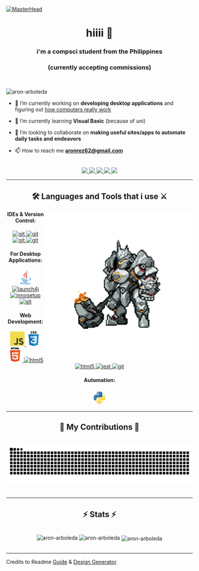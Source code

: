 [![MasterHead](https://i.pinimg.com/originals/99/cd/09/99cd0925c516b5d0a740dffd03c3e0df.gif)](https://rishavchanda.io)
<h1 align="center">hiiii 👋</h1>
<h3 align="center">i'm a compsci student from the Philippines</h3>
<h3 align="center">(currently accepting commissions)</h3>

<br>
<p align="left"> <img src="https://komarev.com/ghpvc/?username=aron-arboleda&label=Profile%20views&color=0e75b6&style=flat" alt="aron-arboleda"/> </p>

- 🔭 I’m currently working on **developing desktop applications** and figuring out [how computers really work](https://www.goodreads.com/book/show/56526652-how-computers-really-work)

- 🌱 I’m currently learning **Visual Basic** (because of uni)

- 👯 I’m looking to collaborate on **making useful sites/apps to automate daily tasks and endeavors**

- 📫 How to reach me **aronrez62@gmail.com**

<br>
<div align="center"> 
  <a href="mailto:arboleda.aronrez@gmail.com">
    <img src="https://img.shields.io/badge/Gmail-333333?style=for-the-badge&logo=gmail&logoColor=red" />
  </a>
  <a href="https://www.linkedin.com/in/aron-arboleda-74927a229/" target="_blank">
    <img src="https://img.shields.io/badge/LinkedIn-0077B5?style=for-the-badge&logo=linkedin&logoColor=white" target="_blank" />
  </a>
  <a href="https://discordapp.com/users/750332753161224209" target="_blank">
     <img src="https://img.shields.io/badge/Discord-5865F2?style=for-the-badge&logo=discord&logoColor=white" target="_blank" />
  </a>
  <a href="https://fb.com/arboleda.aron" target="_blank">
     <img src="https://img.shields.io/badge/Facebook-1877F2?style=for-the-badge&logo=facebook&logoColor=white" target="_blank" />
  </a>
  <a href="https://instagram.com/aron.arboleda" target="_blank">
     <img src="https://img.shields.io/badge/Instagram-8134AF?style=for-the-badge&logo=instagram&logoColor=white" target="_blank" />
  </a>
</div>

<hr/>
<h2 align="center">🛠 Languages and Tools that i use ⚔</h2>

<img align="right" alt="Coding" width="400" src="animatedGIF.gif">
<div align="center">
  <h4>IDEs & Version Control:</h4>
    <a href="https://code.visualstudio.com/" target="_blank" rel="noreferrer"> <img src="https://upload.vectorlogo.zone/logos/visualstudio_code/images/0aea25bb-27bb-427f-8d65-f999bf0cba67.svg" alt="git" width="40" height="40"/> </a>
    <a href="https://visualstudio.microsoft.com/#vs-section" target="_blank" rel="noreferrer"> <img src="https://visualstudio.microsoft.com/wp-content/uploads/2021/10/Product-Icon.svg" alt="git" width="40" height="40"/> </a>
    <a href="https://git-scm.com/" target="_blank" rel="noreferrer"> <img src="https://www.vectorlogo.zone/logos/git-scm/git-scm-icon.svg" alt="git" width="40" height="40"/> </a>
    <a href="https://github.com/" target="_blank" rel="noreferrer"> <img src="https://github.githubassets.com/assets/GitHub-Mark-ea2971cee799.png" alt="git" width="40" height="40"/> </a>
  <h4>For Desktop Applications:</h4>
    <a href="https://www.java.com" target="_blank" rel="noreferrer"> <img src="https://raw.githubusercontent.com/devicons/devicon/master/icons/java/java-original.svg" alt="java" width="40" height="40"/> </a>
    <a href="https://launch4j.sourceforge.net/" target="_blank" rel="noreferrer"> <img src="https://www.zwodnik.com/media/cache/a0/0d/a00d9b8b537c2d3aaf59731ab2d08d3b.png" alt="launch4j" width="40" height="40"/> </a>
    <a href="https://jrsoftware.org/isinfo.php" target="_blank" rel="noreferrer"> <img src="https://upload.wikimedia.org/wikipedia/commons/c/cc/Inno_Setup_icon.png" alt="innosetup" width="40" height="40"/> </a>
    <a href="https://learn.microsoft.com/en-us/dotnet/visual-basic/" target="_blank" rel="noreferrer"> <img src="https://www.vectorlogo.zone/logos/microsoft_vb/microsoft_vb-icon.svg" alt="git" width="40" height="40"/> </a>
  <h4>Web Development:</h4>
    <a href="https://developer.mozilla.org/en-US/docs/Web/JavaScript" target="_blank" rel="noreferrer"> <img src="https://raw.githubusercontent.com/devicons/devicon/master/icons/javascript/javascript-original.svg" alt="javascript" width="40" height="40"/> </a> 
    <a href="https://www.w3schools.com/css/" target="_blank" rel="noreferrer"> <img src="https://raw.githubusercontent.com/devicons/devicon/master/icons/css3/css3-original-wordmark.svg" alt="css3" width="40" height="40"/> </a> 
    <a href="https://www.w3.org/html/" target="_blank" rel="noreferrer"> <img src="https://raw.githubusercontent.com/devicons/devicon/master/icons/html5/html5-original-wordmark.svg" alt="html5" width="40" height="40"/> </a>
    <a href="https://eslint.org/" target="_blank" rel="noreferrer"> <img src="https://upload.wikimedia.org/wikipedia/commons/thumb/e/e3/ESLint_logo.svg/800px-ESLint_logo.svg.png" alt="html5" width="45" height="40"/> </a>
    <a href="https://webpack.js.org/" target="_blank" rel="noreferrer"> <img src="https://raw.githubusercontent.com/webpack/media/master/logo/icon-square-big.png" alt="html5" width="40" height="40"/> </a>
    <a href="https://vitest.dev/" target="_blank" rel="noreferrer"> <img src="https://vitest.dev/logo-shadow.svg" alt="jest" width="40" height="40"/> </a> 
    <a href="https://pages.github.com/" target="_blank" rel="noreferrer"> <img src="https://res.cloudinary.com/practicaldev/image/fetch/s--AlWXrRzS--/c_imagga_scale,f_auto,fl_progressive,h_1080,q_auto,w_1080/https://dev-to-uploads.s3.amazonaws.com/i/3uy5od7tw2jf4fh7ldlv.jpeg" alt="git" width="40" height="40"/> </a>
  <h4>Automation:</h4>
    <a href="https://www.python.org" target="_blank" rel="noreferrer"> <img src="https://raw.githubusercontent.com/devicons/devicon/master/icons/python/python-original.svg" alt="python" width="40" height="40"/> </a>
</div>

<hr/>

<div align="center">
  <h2>🐍 My Contributions 🐍</h2>
  <br>
  <picture>
    <source media="(prefers-color-scheme: dark)" srcset="https://raw.githubusercontent.com/Aron-Arboleda/Aron-Arboleda/output/github-contribution-grid-snake-dark.svg" />
    <source media="(prefers-color-scheme: light)" srcset="https://raw.githubusercontent.com/Aron-Arboleda/Aron-Arboleda/output/github-contribution-grid-snake.svg" />
    <img alt="github-snake" src="https://raw.githubusercontent.com/Aron-Arboleda/Aron-Arboleda/output/github-contribution-grid-snake.svg" />
  </picture>
  <br/><br/>
</div>

<hr/>

<h2 align="center">⚡ Stats ⚡</h2>
<br/>
<div align="center">
  <img width=367 src="https://github-readme-stats.vercel.app/api?username=aron-arboleda&show_icons=true&locale=en&border_radius=10&rank_icon=github" alt="aron-arboleda" />
  <img width=390 src="https://github-readme-streak-stats.herokuapp.com/?user=aron-arboleda&border_radius=10" alt="aron-arboleda" />
  <img width=340 align="center" src="https://github-readme-stats.vercel.app/api/top-langs?username=aron-arboleda&show_icons=true&langs_count=8&locale=en&layout=compact&border_radius=10&exclude_repo=github-readme-stats" alt="aron-arboleda" />
</div>
<br/>
<hr/>
<p>Credits to Readme <a href="https://www.youtube.com/watch?v=eHaXw8Bd_ms&t=631s" target="blank">Guide</a> & <a href="https://rahuldkjain.github.io/gh-profile-readme-generator/" target="blank">Design Generator</a>.</p>
